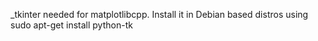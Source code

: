 _tkinter needed for matplotlibcpp. Install it in Debian based distros using 
sudo apt-get install python-tk
